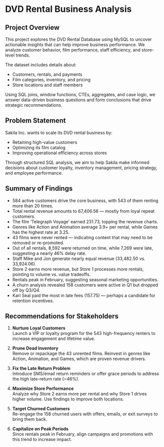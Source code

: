 # DVD Rental Business Analysis 

## Project Overview

This project explores the DVD Rental Database using MySQL to uncover actionable insights that can help improve business performance. We analyze customer behavior, film performance, staff efficiency, and store-level trends.

The dataset includes details about:

- Customers, rentals, and payments  
- Film categories, inventory, and pricing  
- Store locations and staff members

Using SQL joins, window functions, CTEs, aggregates, and case logic, we answer data-driven business questions and form conclusions that drive strategic recommendations.

## Problem Statement

Sakila Inc. wants to scale its DVD rental business by:

- Retaining high-value customers  
- Optimizing its film catalog  
- Improving operational efficiency across stores  

Through structured SQL analysis, we aim to help Sakila make informed decisions about customer loyalty, inventory management, pricing strategy, and employee performance.

## Summary of Findings

- 584 active customers drive the core business, with 543 of them renting more than 20 times.
- Total rental revenue amounts to 67,406.56 — mostly from loyal repeat customers.
- The film ‘Telegraph Voyage’ earned 231.73, topping the revenue charts.
- Genres like Action and Animation average 3.9+ per rental, while Games has the highest rate at 3.25.
- 43 films were never rented — indicating content that may need to be removed or re-promoted.
- Out of all rentals, 8,592 were returned on time, while 7,269 were late, suggesting a nearly 46% delay rate.
- Staff Mike and Jon generate nearly equal revenue (33,482.50 vs. 33,924.06).
- Store 2 earns more revenue, but Store 1 processes more rentals, pointing to volume vs. value tradeoffs.
- Rentals peak in February, suggesting seasonal marketing opportunities.
- A churn analysis revealed 158 customers were active in Q1 but dropped off by Q3/Q4.
- Karl Seal paid the most in late fees (157.75) — perhaps a candidate for retention incentives.

## Recommendations for Stakeholders

1. **Nurture Loyal Customers**  
   Launch a VIP or loyalty program for the 543 high-frequency renters to increase engagement and lifetime value.

2. **Prune Dead Inventory**  
   Remove or repackage the 43 unrented films. Reinvest in genres like Action, Animation, and Games, which are proven revenue drivers.

3. **Fix the Late Return Problem**  
   Introduce SMS/email return reminders or offer grace periods to address the high late-return rate (~46%).

4. **Maximize Store Performance**  
   Analyze why Store 2 earns more per rental and why Store 1 drives higher volume. Use findings to improve both locations.

5. **Target Churned Customers**  
   Re-engage the 158 churned users with offers, emails, or exit surveys to bring them back.

6. **Capitalize on Peak Periods**  
   Since rentals peak in February, align campaigns and promotions with this trend to increase impact.
